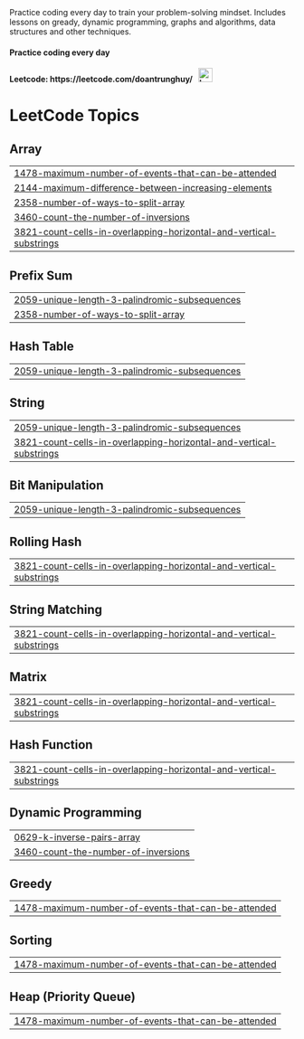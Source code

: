 <div>
    Practice coding every day to train your problem-solving mindset. Includes lessons on gready, dynamic programming, graphs and algorithms, data structures and other       techniques.
</div>
<div>
    <h4> 
        Practice coding every day
    </h4>
    <h4> 
        Leetcode: https://leetcode.com/doantrunghuy/ &nbsp; 
        <img src = "https://assets.leetcode.com/static_assets/others/Knight.gif" alt="badge knight" width="25" height="25"> 
    </h4>
</div>

<!---LeetCode Topics Start-->
# LeetCode Topics
## Array
|  |
| ------- |
| [1478-maximum-number-of-events-that-can-be-attended](https://github.com/DoanTrungHuy/practice-interview-code/tree/master/1478-maximum-number-of-events-that-can-be-attended) |
| [2144-maximum-difference-between-increasing-elements](https://github.com/DoanTrungHuy/practice-interview-code/tree/master/2144-maximum-difference-between-increasing-elements) |
| [2358-number-of-ways-to-split-array](https://github.com/DoanTrungHuy/practice-interview-code/tree/master/2358-number-of-ways-to-split-array) |
| [3460-count-the-number-of-inversions](https://github.com/DoanTrungHuy/practice-interview-code/tree/master/3460-count-the-number-of-inversions) |
| [3821-count-cells-in-overlapping-horizontal-and-vertical-substrings](https://github.com/DoanTrungHuy/practice-interview-code/tree/master/3821-count-cells-in-overlapping-horizontal-and-vertical-substrings) |
## Prefix Sum
|  |
| ------- |
| [2059-unique-length-3-palindromic-subsequences](https://github.com/DoanTrungHuy/practice-interview-code/tree/master/2059-unique-length-3-palindromic-subsequences) |
| [2358-number-of-ways-to-split-array](https://github.com/DoanTrungHuy/practice-interview-code/tree/master/2358-number-of-ways-to-split-array) |
## Hash Table
|  |
| ------- |
| [2059-unique-length-3-palindromic-subsequences](https://github.com/DoanTrungHuy/practice-interview-code/tree/master/2059-unique-length-3-palindromic-subsequences) |
## String
|  |
| ------- |
| [2059-unique-length-3-palindromic-subsequences](https://github.com/DoanTrungHuy/practice-interview-code/tree/master/2059-unique-length-3-palindromic-subsequences) |
| [3821-count-cells-in-overlapping-horizontal-and-vertical-substrings](https://github.com/DoanTrungHuy/practice-interview-code/tree/master/3821-count-cells-in-overlapping-horizontal-and-vertical-substrings) |
## Bit Manipulation
|  |
| ------- |
| [2059-unique-length-3-palindromic-subsequences](https://github.com/DoanTrungHuy/practice-interview-code/tree/master/2059-unique-length-3-palindromic-subsequences) |
## Rolling Hash
|  |
| ------- |
| [3821-count-cells-in-overlapping-horizontal-and-vertical-substrings](https://github.com/DoanTrungHuy/practice-interview-code/tree/master/3821-count-cells-in-overlapping-horizontal-and-vertical-substrings) |
## String Matching
|  |
| ------- |
| [3821-count-cells-in-overlapping-horizontal-and-vertical-substrings](https://github.com/DoanTrungHuy/practice-interview-code/tree/master/3821-count-cells-in-overlapping-horizontal-and-vertical-substrings) |
## Matrix
|  |
| ------- |
| [3821-count-cells-in-overlapping-horizontal-and-vertical-substrings](https://github.com/DoanTrungHuy/practice-interview-code/tree/master/3821-count-cells-in-overlapping-horizontal-and-vertical-substrings) |
## Hash Function
|  |
| ------- |
| [3821-count-cells-in-overlapping-horizontal-and-vertical-substrings](https://github.com/DoanTrungHuy/practice-interview-code/tree/master/3821-count-cells-in-overlapping-horizontal-and-vertical-substrings) |
## Dynamic Programming
|  |
| ------- |
| [0629-k-inverse-pairs-array](https://github.com/DoanTrungHuy/practice-interview-code/tree/master/0629-k-inverse-pairs-array) |
| [3460-count-the-number-of-inversions](https://github.com/DoanTrungHuy/practice-interview-code/tree/master/3460-count-the-number-of-inversions) |
## Greedy
|  |
| ------- |
| [1478-maximum-number-of-events-that-can-be-attended](https://github.com/DoanTrungHuy/practice-interview-code/tree/master/1478-maximum-number-of-events-that-can-be-attended) |
## Sorting
|  |
| ------- |
| [1478-maximum-number-of-events-that-can-be-attended](https://github.com/DoanTrungHuy/practice-interview-code/tree/master/1478-maximum-number-of-events-that-can-be-attended) |
## Heap (Priority Queue)
|  |
| ------- |
| [1478-maximum-number-of-events-that-can-be-attended](https://github.com/DoanTrungHuy/practice-interview-code/tree/master/1478-maximum-number-of-events-that-can-be-attended) |
<!---LeetCode Topics End-->
